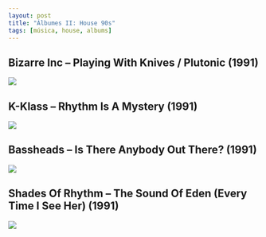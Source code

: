 ```yaml
---
layout: post
title: "Álbumes II: House 90s"
tags: [música, house, albums]
---
```


## Bizarre Inc – Playing With Knives / Plutonic (1991)

![](https://img.discogs.com/X0W2nMIC6Izd4FFIFQl-8eN1LxM=/fit-in/526x523/filters:strip_icc():format(jpeg):mode_rgb():quality(90)/discogs-images/R-33437-1182214455.jpeg.jpg)

## K-Klass – Rhythm Is A Mystery (1991)

![](https://img.discogs.com/cF3xInUulpHyLefuFCThxFyqTXg=/fit-in/600x581/filters:strip_icc():format(jpeg):mode_rgb():quality(90)/discogs-images/R-74490-1427420891-4473.jpeg.jpg)

## Bassheads – Is There Anybody Out There? (1991)

![](https://img.discogs.com/cTkm5wPPNepaPQbU9mfBYyb7Gms=/fit-in/600x585/filters:strip_icc():format(jpeg):mode_rgb():quality(90)/discogs-images/R-106796-1594661830-9808.jpeg.jpg)

## Shades Of Rhythm – The Sound Of Eden (Every Time I See Her) (1991)

![](https://img.discogs.com/3n9-3ks5Jw4Pj3go0HQ1kNetMiI=/fit-in/600x600/filters:strip_icc():format(jpeg):mode_rgb():quality(90)/discogs-images/R-6552-1256911612.jpeg.jpg)
